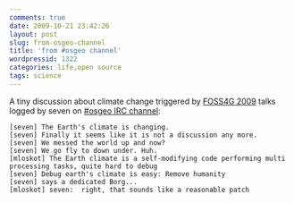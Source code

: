 ```yaml
---
comments: true
date: 2009-10-21 23:42:26
layout: post
slug: from-osgeo-channel
title: 'from #osgeo channel'
wordpressid: 1322
categories: life,open source
tags: science
---
```


A tiny discussion about climate change triggered by [FOSS4G 2009](http://2009.foss4g.org/) talks logged by seven on [#osgeo IRC channel](http://logs.qgis.org/osgeo/%23osgeo.2009-10-21.log): 



    
    [seven] The Earth's climate is changing.
    [seven] Finally it seems like it is not a discussion any more.
    [seven] We messed the world up and now?
    [seven] We go fly to down under. Huh.
    [mloskot] The Earth climate is a self-modifying code performing multi processing tasks, quite hard to debug
    [seven] Debug earth's climate is easy: Remove humanity
    [seven] says a dedicated Borg...
    [mloskot] seven:  right, that sounds like a reasonable patch




